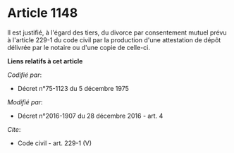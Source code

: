 # Article 1148

Il est justifié, à l'égard des tiers, du divorce par consentement mutuel prévu à l'article 229-1 du code civil par la
production d'une attestation de dépôt délivrée par le notaire ou d'une copie de celle-ci.

**Liens relatifs à cet article**

_Codifié par_:

  - Décret n°75-1123 du 5 décembre 1975

_Modifié par_:

  - Décret n°2016-1907 du 28 décembre 2016 - art. 4

_Cite_:

  - Code civil - art. 229-1 (V)
